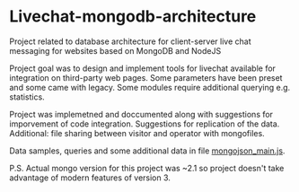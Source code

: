 # Livechat-mongodb-architecture
Project related to database architecture for client-server live chat messaging for websites based on MongoDB and NodeJS

Project goal was to design and implement tools for livechat available for integration on third-party web pages.
Some parameters have been preset and some came with legacy. 
Some modules require additional querying e.g. statistics. 

Project was implemetned and doccumented along with suggestions for imporvement of code integration.
Suggestions for replication of the data.
Additional: file sharing between visitor and operator with mongofiles.

Data samples, queries and some additional data in file [mongojson_main.js](mongojson_main.js).

P.S. Actual mongo version for this project was ~2.1 so project doesn't take advantage of modern features of version 3. 

